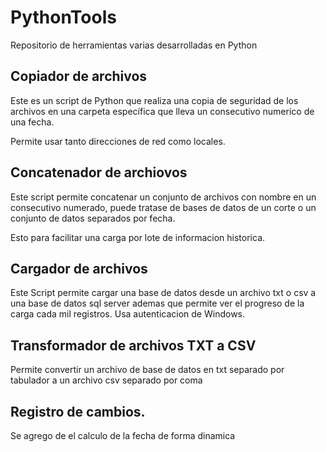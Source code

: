 # PythonTools

Repositorio de herramientas varias desarrolladas en Python

## Copiador de archivos
Este es un script de Python que realiza una copia de seguridad de los archivos en una carpeta específica que lleva un consecutivo numerico de una fecha.

Permite usar tanto direcciones de red como locales.

## Concatenador de archiovos
Este script permite concatenar un conjunto de archivos con nombre en un consecutivo numerado, puede tratase de bases de datos de un corte o un conjunto de datos separados por fecha.

Esto para facilitar una carga por lote de informacion historica.

## Cargador de archivos
Este Script permite cargar una base de datos desde un archivo txt o csv a una base de datos sql server ademas que permite ver el progreso de la carga cada mil registros. Usa autenticacion de Windows.


## Transformador de archivos TXT a CSV

Permite convertir un archivo de base de datos en txt separado por tabulador a un archivo csv separado por coma

## Registro de cambios.
Se agrego de el calculo de la fecha de forma dinamica
